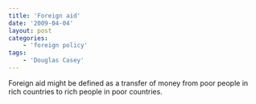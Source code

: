 ```yaml
---
title: 'Foreign aid'
date: '2009-04-04'
layout: post
categories:
    - 'foreign policy'
tags:
    - 'Douglas Casey'
---
```


Foreign aid might be defined as a transfer of money from poor people in rich countries to rich people in poor countries.